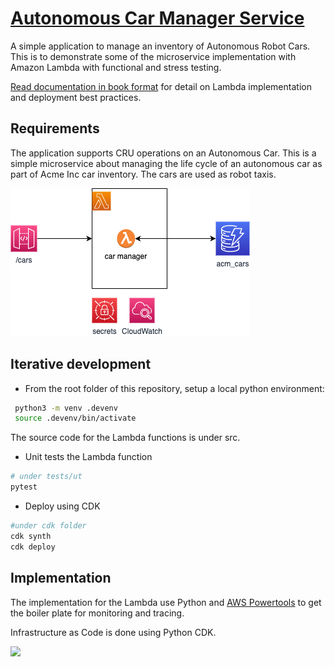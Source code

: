# [Autonomous Car Manager Service](https://jbcodeforce.github.io/autonomous-car-mgr/)


A simple application to manage an inventory of Autonomous Robot Cars. This is to demonstrate some of the microservice implementation with Amazon Lambda with functional and stress testing.

[Read documentation in book format](https://jbcodeforce.github.io/autonomous-car-mgr/) for detail on Lambda implementation and deployment best practices.

## Requirements

The application supports CRU operations on an Autonomous Car. This is a simple microservice about managing the life cycle of an autonomous car as part of Acme Inc car inventory. The cars are used as robot taxis.

![](./docs/diagrams/acm-base.drawio.png)

## Iterative development

* From the root folder of this repository, setup a local python environment:

```sh
 python3 -m venv .devenv
 source .devenv/bin/activate
```

The source code for the Lambda functions is under src.

* Unit tests the Lambda function

```sh
# under tests/ut
pytest
```

* Deploy using CDK

```sh
#under cdk folder
cdk synth 
cdk deploy
```

## Implementation

The implementation for the Lambda use Python and [AWS Powertools](https://docs.powertools.aws.dev/lambda/python/latest/) to get the boiler plate for monitoring and tracing. 

Infrastructure as Code is done using Python CDK.

![](https://jbcodeforce.github.io/yarfba/serverless/diagrams/event-b-solution.drawio.png)


